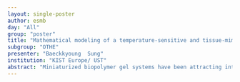 ```yaml
---
layout: single-poster
author: esmb
day: "All"
group: "poster"
title: "Mathematical modeling of a temperature-sensitive and tissue-mimicking gel matrix"
subgroup: "OTHE"
presenter: "Baeckkyoung  Sung"
institution: "KIST Europe/ UST"
abstract: "Miniaturized biopolymer gel systems have been attracting interests for the application to regenerative medicine, due to their physiological compatibility/sensitivity and rapid kinetics with response to external stimuli. For explaining such responsivity in terms of gel thermodynamics and mechanics, classical mean-field Flory-Huggins-Rehner theory has long been developed with various analytical and numerical modifications. In this work, we present a novel mathematical model on the volume phase transitions of biological hybrid gels as a function of temperature. In order to mimic living soft tissues, the biological microgels are designed to comprise 3D network of extracellular matrix (ECM) protein chains such as collagen and gelatin, which are covalently cross-linked and remain swollen in aqueous media. Within the network, thermoresponsive synthetic polymer chains are doped by physical entrapment and chemical conjugations. Based on the Flory’s framework, our analytical model phenomenologically predicts well-defined volume phase behaviors of the 3D tissue mimics with response to the change in ambient thermodynamic parameters."
---
```


